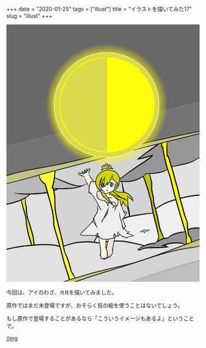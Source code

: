 +++
date = "2020-01-25"
tags = ["illust"]
title = "イラストを描いてみた17"
slug = "illust"
+++

![](/img/yui_30.png)

今回は、アイのわざ、`月見`を描いてみました。

原作ではまだ未登場ですが、おそらく技の絵を使うことはないでしょう。

もし原作で登場することがあるなら「こういうイメージもあるよ」ということで。

[/img](/img)

